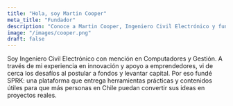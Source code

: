 ```yaml
---
title: "Hola, soy Martin Cooper"
meta_title: "Fundador"
description: "Conoce a Martin Cooper, Ingeniero Civil Electrónico y fundador, y su visión para ayudar a emprendedores chilenos a través de SPRK."
image: "/images/cooper.png"
draft: false
---
```


Soy Ingeniero Civil Electrónico con mención en Computadores y Gestión. A través de mi experiencia en innovación y apoyo a emprendedores, vi de cerca los desafíos al postular a fondos y levantar capital. Por eso fundé SPRK: una plataforma que entrega herramientas prácticas y contenidos útiles para que más personas en Chile puedan convertir sus ideas en proyectos reales.
